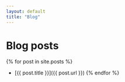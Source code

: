 ```yaml
---
layout: default
title: "Blog"
---
```

# Blog posts
{% for post in site.posts %}
- [{{ post.title }}]({{ post.url }})
{% endfor %}